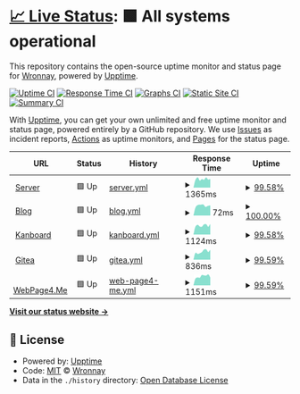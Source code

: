 # [📈 Live Status](https://status.wronnay.net): <!--live status--> **🟩 All systems operational**

This repository contains the open-source uptime monitor and status page for [Wronnay](http://wronnay.net/), powered by [Upptime](https://github.com/upptime/upptime).

[![Uptime CI](https://github.com/Wronnay/status/workflows/Uptime%20CI/badge.svg)](https://github.com/Wronnay/status/actions?query=workflow%3A%22Uptime+CI%22)
[![Response Time CI](https://github.com/Wronnay/status/workflows/Response%20Time%20CI/badge.svg)](https://github.com/Wronnay/status/actions?query=workflow%3A%22Response+Time+CI%22)
[![Graphs CI](https://github.com/Wronnay/status/workflows/Graphs%20CI/badge.svg)](https://github.com/Wronnay/status/actions?query=workflow%3A%22Graphs+CI%22)
[![Static Site CI](https://github.com/Wronnay/status/workflows/Static%20Site%20CI/badge.svg)](https://github.com/Wronnay/status/actions?query=workflow%3A%22Static+Site+CI%22)
[![Summary CI](https://github.com/Wronnay/status/workflows/Summary%20CI/badge.svg)](https://github.com/Wronnay/status/actions?query=workflow%3A%22Summary+CI%22)

With [Upptime](https://upptime.js.org), you can get your own unlimited and free uptime monitor and status page, powered entirely by a GitHub repository. We use [Issues](https://github.com/Wronnay/status/issues) as incident reports, [Actions](https://github.com/Wronnay/status/actions) as uptime monitors, and [Pages](https://status.wronnay.net) for the status page.

<!--start: status pages-->
<!-- This summary is generated by Upptime (https://github.com/upptime/upptime) -->
<!-- Do not edit this manually, your changes will be overwritten -->
<!-- prettier-ignore -->
| URL | Status | History | Response Time | Uptime |
| --- | ------ | ------- | ------------- | ------ |
| <img alt="" src="https://favicons.githubusercontent.com/s3.wronnay.net" height="13"> [Server](http://s3.wronnay.net) | 🟩 Up | [server.yml](https://github.com/Wronnay/status/commits/HEAD/history/server.yml) | <details><summary><img alt="Response time graph" src="./graphs/server/response-time-week.png" height="20"> 1365ms</summary><br><a href="https://status.wronnay.net/history/server"><img alt="Response time 923" src="https://img.shields.io/endpoint?url=https%3A%2F%2Fraw.githubusercontent.com%2FWronnay%2Fstatus%2FHEAD%2Fapi%2Fserver%2Fresponse-time.json"></a><br><a href="https://status.wronnay.net/history/server"><img alt="24-hour response time 1334" src="https://img.shields.io/endpoint?url=https%3A%2F%2Fraw.githubusercontent.com%2FWronnay%2Fstatus%2FHEAD%2Fapi%2Fserver%2Fresponse-time-day.json"></a><br><a href="https://status.wronnay.net/history/server"><img alt="7-day response time 1365" src="https://img.shields.io/endpoint?url=https%3A%2F%2Fraw.githubusercontent.com%2FWronnay%2Fstatus%2FHEAD%2Fapi%2Fserver%2Fresponse-time-week.json"></a><br><a href="https://status.wronnay.net/history/server"><img alt="30-day response time 1115" src="https://img.shields.io/endpoint?url=https%3A%2F%2Fraw.githubusercontent.com%2FWronnay%2Fstatus%2FHEAD%2Fapi%2Fserver%2Fresponse-time-month.json"></a><br><a href="https://status.wronnay.net/history/server"><img alt="1-year response time 923" src="https://img.shields.io/endpoint?url=https%3A%2F%2Fraw.githubusercontent.com%2FWronnay%2Fstatus%2FHEAD%2Fapi%2Fserver%2Fresponse-time-year.json"></a></details> | <details><summary><a href="https://status.wronnay.net/history/server">99.58%</a></summary><a href="https://status.wronnay.net/history/server"><img alt="All-time uptime 99.94%" src="https://img.shields.io/endpoint?url=https%3A%2F%2Fraw.githubusercontent.com%2FWronnay%2Fstatus%2FHEAD%2Fapi%2Fserver%2Fuptime.json"></a><br><a href="https://status.wronnay.net/history/server"><img alt="24-hour uptime 100.00%" src="https://img.shields.io/endpoint?url=https%3A%2F%2Fraw.githubusercontent.com%2FWronnay%2Fstatus%2FHEAD%2Fapi%2Fserver%2Fuptime-day.json"></a><br><a href="https://status.wronnay.net/history/server"><img alt="7-day uptime 99.58%" src="https://img.shields.io/endpoint?url=https%3A%2F%2Fraw.githubusercontent.com%2FWronnay%2Fstatus%2FHEAD%2Fapi%2Fserver%2Fuptime-week.json"></a><br><a href="https://status.wronnay.net/history/server"><img alt="30-day uptime 99.87%" src="https://img.shields.io/endpoint?url=https%3A%2F%2Fraw.githubusercontent.com%2FWronnay%2Fstatus%2FHEAD%2Fapi%2Fserver%2Fuptime-month.json"></a><br><a href="https://status.wronnay.net/history/server"><img alt="1-year uptime 99.94%" src="https://img.shields.io/endpoint?url=https%3A%2F%2Fraw.githubusercontent.com%2FWronnay%2Fstatus%2FHEAD%2Fapi%2Fserver%2Fuptime-year.json"></a></details>
| <img alt="" src="https://favicons.githubusercontent.com/blog.wronnay.net" height="13"> [Blog](https://blog.wronnay.net) | 🟩 Up | [blog.yml](https://github.com/Wronnay/status/commits/HEAD/history/blog.yml) | <details><summary><img alt="Response time graph" src="./graphs/blog/response-time-week.png" height="20"> 72ms</summary><br><a href="https://status.wronnay.net/history/blog"><img alt="Response time 502" src="https://img.shields.io/endpoint?url=https%3A%2F%2Fraw.githubusercontent.com%2FWronnay%2Fstatus%2FHEAD%2Fapi%2Fblog%2Fresponse-time.json"></a><br><a href="https://status.wronnay.net/history/blog"><img alt="24-hour response time 71" src="https://img.shields.io/endpoint?url=https%3A%2F%2Fraw.githubusercontent.com%2FWronnay%2Fstatus%2FHEAD%2Fapi%2Fblog%2Fresponse-time-day.json"></a><br><a href="https://status.wronnay.net/history/blog"><img alt="7-day response time 72" src="https://img.shields.io/endpoint?url=https%3A%2F%2Fraw.githubusercontent.com%2FWronnay%2Fstatus%2FHEAD%2Fapi%2Fblog%2Fresponse-time-week.json"></a><br><a href="https://status.wronnay.net/history/blog"><img alt="30-day response time 195" src="https://img.shields.io/endpoint?url=https%3A%2F%2Fraw.githubusercontent.com%2FWronnay%2Fstatus%2FHEAD%2Fapi%2Fblog%2Fresponse-time-month.json"></a><br><a href="https://status.wronnay.net/history/blog"><img alt="1-year response time 502" src="https://img.shields.io/endpoint?url=https%3A%2F%2Fraw.githubusercontent.com%2FWronnay%2Fstatus%2FHEAD%2Fapi%2Fblog%2Fresponse-time-year.json"></a></details> | <details><summary><a href="https://status.wronnay.net/history/blog">100.00%</a></summary><a href="https://status.wronnay.net/history/blog"><img alt="All-time uptime 99.95%" src="https://img.shields.io/endpoint?url=https%3A%2F%2Fraw.githubusercontent.com%2FWronnay%2Fstatus%2FHEAD%2Fapi%2Fblog%2Fuptime.json"></a><br><a href="https://status.wronnay.net/history/blog"><img alt="24-hour uptime 100.00%" src="https://img.shields.io/endpoint?url=https%3A%2F%2Fraw.githubusercontent.com%2FWronnay%2Fstatus%2FHEAD%2Fapi%2Fblog%2Fuptime-day.json"></a><br><a href="https://status.wronnay.net/history/blog"><img alt="7-day uptime 100.00%" src="https://img.shields.io/endpoint?url=https%3A%2F%2Fraw.githubusercontent.com%2FWronnay%2Fstatus%2FHEAD%2Fapi%2Fblog%2Fuptime-week.json"></a><br><a href="https://status.wronnay.net/history/blog"><img alt="30-day uptime 100.00%" src="https://img.shields.io/endpoint?url=https%3A%2F%2Fraw.githubusercontent.com%2FWronnay%2Fstatus%2FHEAD%2Fapi%2Fblog%2Fuptime-month.json"></a><br><a href="https://status.wronnay.net/history/blog"><img alt="1-year uptime 99.95%" src="https://img.shields.io/endpoint?url=https%3A%2F%2Fraw.githubusercontent.com%2FWronnay%2Fstatus%2FHEAD%2Fapi%2Fblog%2Fuptime-year.json"></a></details>
| <img alt="" src="https://favicons.githubusercontent.com/kb.wronnay.net" height="13"> [Kanboard](https://kb.wronnay.net) | 🟩 Up | [kanboard.yml](https://github.com/Wronnay/status/commits/HEAD/history/kanboard.yml) | <details><summary><img alt="Response time graph" src="./graphs/kanboard/response-time-week.png" height="20"> 1124ms</summary><br><a href="https://status.wronnay.net/history/kanboard"><img alt="Response time 958" src="https://img.shields.io/endpoint?url=https%3A%2F%2Fraw.githubusercontent.com%2FWronnay%2Fstatus%2FHEAD%2Fapi%2Fkanboard%2Fresponse-time.json"></a><br><a href="https://status.wronnay.net/history/kanboard"><img alt="24-hour response time 1037" src="https://img.shields.io/endpoint?url=https%3A%2F%2Fraw.githubusercontent.com%2FWronnay%2Fstatus%2FHEAD%2Fapi%2Fkanboard%2Fresponse-time-day.json"></a><br><a href="https://status.wronnay.net/history/kanboard"><img alt="7-day response time 1124" src="https://img.shields.io/endpoint?url=https%3A%2F%2Fraw.githubusercontent.com%2FWronnay%2Fstatus%2FHEAD%2Fapi%2Fkanboard%2Fresponse-time-week.json"></a><br><a href="https://status.wronnay.net/history/kanboard"><img alt="30-day response time 1017" src="https://img.shields.io/endpoint?url=https%3A%2F%2Fraw.githubusercontent.com%2FWronnay%2Fstatus%2FHEAD%2Fapi%2Fkanboard%2Fresponse-time-month.json"></a><br><a href="https://status.wronnay.net/history/kanboard"><img alt="1-year response time 958" src="https://img.shields.io/endpoint?url=https%3A%2F%2Fraw.githubusercontent.com%2FWronnay%2Fstatus%2FHEAD%2Fapi%2Fkanboard%2Fresponse-time-year.json"></a></details> | <details><summary><a href="https://status.wronnay.net/history/kanboard">99.58%</a></summary><a href="https://status.wronnay.net/history/kanboard"><img alt="All-time uptime 99.95%" src="https://img.shields.io/endpoint?url=https%3A%2F%2Fraw.githubusercontent.com%2FWronnay%2Fstatus%2FHEAD%2Fapi%2Fkanboard%2Fuptime.json"></a><br><a href="https://status.wronnay.net/history/kanboard"><img alt="24-hour uptime 100.00%" src="https://img.shields.io/endpoint?url=https%3A%2F%2Fraw.githubusercontent.com%2FWronnay%2Fstatus%2FHEAD%2Fapi%2Fkanboard%2Fuptime-day.json"></a><br><a href="https://status.wronnay.net/history/kanboard"><img alt="7-day uptime 99.58%" src="https://img.shields.io/endpoint?url=https%3A%2F%2Fraw.githubusercontent.com%2FWronnay%2Fstatus%2FHEAD%2Fapi%2Fkanboard%2Fuptime-week.json"></a><br><a href="https://status.wronnay.net/history/kanboard"><img alt="30-day uptime 99.90%" src="https://img.shields.io/endpoint?url=https%3A%2F%2Fraw.githubusercontent.com%2FWronnay%2Fstatus%2FHEAD%2Fapi%2Fkanboard%2Fuptime-month.json"></a><br><a href="https://status.wronnay.net/history/kanboard"><img alt="1-year uptime 99.95%" src="https://img.shields.io/endpoint?url=https%3A%2F%2Fraw.githubusercontent.com%2FWronnay%2Fstatus%2FHEAD%2Fapi%2Fkanboard%2Fuptime-year.json"></a></details>
| <img alt="" src="https://favicons.githubusercontent.com/git.kernel.fun" height="13"> [Gitea](https://git.kernel.fun/) | 🟩 Up | [gitea.yml](https://github.com/Wronnay/status/commits/HEAD/history/gitea.yml) | <details><summary><img alt="Response time graph" src="./graphs/gitea/response-time-week.png" height="20"> 836ms</summary><br><a href="https://status.wronnay.net/history/gitea"><img alt="Response time 731" src="https://img.shields.io/endpoint?url=https%3A%2F%2Fraw.githubusercontent.com%2FWronnay%2Fstatus%2FHEAD%2Fapi%2Fgitea%2Fresponse-time.json"></a><br><a href="https://status.wronnay.net/history/gitea"><img alt="24-hour response time 597" src="https://img.shields.io/endpoint?url=https%3A%2F%2Fraw.githubusercontent.com%2FWronnay%2Fstatus%2FHEAD%2Fapi%2Fgitea%2Fresponse-time-day.json"></a><br><a href="https://status.wronnay.net/history/gitea"><img alt="7-day response time 836" src="https://img.shields.io/endpoint?url=https%3A%2F%2Fraw.githubusercontent.com%2FWronnay%2Fstatus%2FHEAD%2Fapi%2Fgitea%2Fresponse-time-week.json"></a><br><a href="https://status.wronnay.net/history/gitea"><img alt="30-day response time 749" src="https://img.shields.io/endpoint?url=https%3A%2F%2Fraw.githubusercontent.com%2FWronnay%2Fstatus%2FHEAD%2Fapi%2Fgitea%2Fresponse-time-month.json"></a><br><a href="https://status.wronnay.net/history/gitea"><img alt="1-year response time 731" src="https://img.shields.io/endpoint?url=https%3A%2F%2Fraw.githubusercontent.com%2FWronnay%2Fstatus%2FHEAD%2Fapi%2Fgitea%2Fresponse-time-year.json"></a></details> | <details><summary><a href="https://status.wronnay.net/history/gitea">99.59%</a></summary><a href="https://status.wronnay.net/history/gitea"><img alt="All-time uptime 99.95%" src="https://img.shields.io/endpoint?url=https%3A%2F%2Fraw.githubusercontent.com%2FWronnay%2Fstatus%2FHEAD%2Fapi%2Fgitea%2Fuptime.json"></a><br><a href="https://status.wronnay.net/history/gitea"><img alt="24-hour uptime 100.00%" src="https://img.shields.io/endpoint?url=https%3A%2F%2Fraw.githubusercontent.com%2FWronnay%2Fstatus%2FHEAD%2Fapi%2Fgitea%2Fuptime-day.json"></a><br><a href="https://status.wronnay.net/history/gitea"><img alt="7-day uptime 99.59%" src="https://img.shields.io/endpoint?url=https%3A%2F%2Fraw.githubusercontent.com%2FWronnay%2Fstatus%2FHEAD%2Fapi%2Fgitea%2Fuptime-week.json"></a><br><a href="https://status.wronnay.net/history/gitea"><img alt="30-day uptime 99.91%" src="https://img.shields.io/endpoint?url=https%3A%2F%2Fraw.githubusercontent.com%2FWronnay%2Fstatus%2FHEAD%2Fapi%2Fgitea%2Fuptime-month.json"></a><br><a href="https://status.wronnay.net/history/gitea"><img alt="1-year uptime 99.95%" src="https://img.shields.io/endpoint?url=https%3A%2F%2Fraw.githubusercontent.com%2FWronnay%2Fstatus%2FHEAD%2Fapi%2Fgitea%2Fuptime-year.json"></a></details>
| <img alt="" src="https://favicons.githubusercontent.com/webpage4.me" height="13"> [WebPage4.Me](https://webpage4.me) | 🟩 Up | [web-page4-me.yml](https://github.com/Wronnay/status/commits/HEAD/history/web-page4-me.yml) | <details><summary><img alt="Response time graph" src="./graphs/web-page4-me/response-time-week.png" height="20"> 1151ms</summary><br><a href="https://status.wronnay.net/history/web-page4-me"><img alt="Response time 993" src="https://img.shields.io/endpoint?url=https%3A%2F%2Fraw.githubusercontent.com%2FWronnay%2Fstatus%2FHEAD%2Fapi%2Fweb-page4-me%2Fresponse-time.json"></a><br><a href="https://status.wronnay.net/history/web-page4-me"><img alt="24-hour response time 1262" src="https://img.shields.io/endpoint?url=https%3A%2F%2Fraw.githubusercontent.com%2FWronnay%2Fstatus%2FHEAD%2Fapi%2Fweb-page4-me%2Fresponse-time-day.json"></a><br><a href="https://status.wronnay.net/history/web-page4-me"><img alt="7-day response time 1151" src="https://img.shields.io/endpoint?url=https%3A%2F%2Fraw.githubusercontent.com%2FWronnay%2Fstatus%2FHEAD%2Fapi%2Fweb-page4-me%2Fresponse-time-week.json"></a><br><a href="https://status.wronnay.net/history/web-page4-me"><img alt="30-day response time 1138" src="https://img.shields.io/endpoint?url=https%3A%2F%2Fraw.githubusercontent.com%2FWronnay%2Fstatus%2FHEAD%2Fapi%2Fweb-page4-me%2Fresponse-time-month.json"></a><br><a href="https://status.wronnay.net/history/web-page4-me"><img alt="1-year response time 993" src="https://img.shields.io/endpoint?url=https%3A%2F%2Fraw.githubusercontent.com%2FWronnay%2Fstatus%2FHEAD%2Fapi%2Fweb-page4-me%2Fresponse-time-year.json"></a></details> | <details><summary><a href="https://status.wronnay.net/history/web-page4-me">99.59%</a></summary><a href="https://status.wronnay.net/history/web-page4-me"><img alt="All-time uptime 99.97%" src="https://img.shields.io/endpoint?url=https%3A%2F%2Fraw.githubusercontent.com%2FWronnay%2Fstatus%2FHEAD%2Fapi%2Fweb-page4-me%2Fuptime.json"></a><br><a href="https://status.wronnay.net/history/web-page4-me"><img alt="24-hour uptime 100.00%" src="https://img.shields.io/endpoint?url=https%3A%2F%2Fraw.githubusercontent.com%2FWronnay%2Fstatus%2FHEAD%2Fapi%2Fweb-page4-me%2Fuptime-day.json"></a><br><a href="https://status.wronnay.net/history/web-page4-me"><img alt="7-day uptime 99.59%" src="https://img.shields.io/endpoint?url=https%3A%2F%2Fraw.githubusercontent.com%2FWronnay%2Fstatus%2FHEAD%2Fapi%2Fweb-page4-me%2Fuptime-week.json"></a><br><a href="https://status.wronnay.net/history/web-page4-me"><img alt="30-day uptime 99.91%" src="https://img.shields.io/endpoint?url=https%3A%2F%2Fraw.githubusercontent.com%2FWronnay%2Fstatus%2FHEAD%2Fapi%2Fweb-page4-me%2Fuptime-month.json"></a><br><a href="https://status.wronnay.net/history/web-page4-me"><img alt="1-year uptime 99.97%" src="https://img.shields.io/endpoint?url=https%3A%2F%2Fraw.githubusercontent.com%2FWronnay%2Fstatus%2FHEAD%2Fapi%2Fweb-page4-me%2Fuptime-year.json"></a></details>

<!--end: status pages-->

[**Visit our status website →**](https://status.wronnay.net)

## 📄 License

- Powered by: [Upptime](https://github.com/upptime/upptime)
- Code: [MIT](./LICENSE) © [Wronnay](http://wronnay.net/)
- Data in the `./history` directory: [Open Database License](https://opendatacommons.org/licenses/odbl/1-0/)
